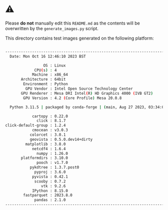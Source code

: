 # ⚠

Please **do not** manually edit this `README.md` as the contents will be overwritten by the `generate_images.py` script.

This directory contains test images generated on the following platform:
```bash

----------------------------------------------------------------------------------------
  Date: Mon Oct 16 12:46:10 2023 BST

                 OS : Linux
             CPU(s) : 4
            Machine : x86_64
       Architecture : 64bit
        Environment : Python
         GPU Vendor : Intel Open Source Technology Center
       GPU Renderer : Mesa DRI Intel(R) HD Graphics 4000 (IVB GT2)
        GPU Version : 4.2 (Core Profile) Mesa 20.0.8

  Python 3.11.5 | packaged by conda-forge | (main, Aug 27 2023, 03:34:09) [GCC 12.3.0]

            cartopy : 0.22.0
              click : 8.1.7
click-default-group : 1.2.4
            cmocean : v3.0.3
           colorcet : 3.0.1
           geovista : 0.5.0.dev14+dirty
         matplotlib : 3.8.0
            netcdf4 : 1.6.4
              numpy : 1.26.0
       platformdirs : 3.10.0
              pooch : v1.7.0
           pykdtree : 1.3.7.post0
             pyproj : 3.6.0
            pyvista : 0.42.1
             scooby : 0.7.2
                vtk : 9.2.6
            IPython : 8.15.0
        fastparquet : 2023.8.0
             pandas : 2.1.0
----------------------------------------------------------------------------------------
```
